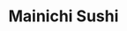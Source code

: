 ---
layout: place
title: "Mainichi Sushi"
permalink: /california/berkeley/mainichi-sushi.html
stateAbbr: CA
stateName: California
cityName: Berkeley
seo:
  name: "Mainichi Sushi"
  type: Restaurant
  links: https://mainichisushi.menu11.com/berkeley/order
description: "Looking for sushi in Berkeley, California? Check out Mainichi Sushi for a delightful Japanese dining experience. Enjoy a variety of sushi and other dishes in..."
place_id: ChIJNTEVhBV5hYARjZvmA_YbiMM
photos:
  - name: >-
      places/ChIJNTEVhBV5hYARjZvmA_YbiMM/photos/AeeoHcK0bd8PdUB8xuswON_Or-Mq7Pu30-qGoXrn3ALxCrSM0GQ4RGbTuEMe8i907biBiM7R83AF0fU-eBmHKEl__pysejXulMb9Y77oM7ImXN8-RYdZobaz-ysPEHbuYa0jh7Uc9NwXDOdMrw-Way7odJ1qFR2rXVs-QJEaDw7yqKj1x6irY5U2j0Wrdn189nfDNYhzOljUZWupi5Lr-1G64_fCwRl2c35LL42Pgl9Jv3vx8hKUccQGhg24t0im1wTPaEfIrL6z67zE-DuGMQOh0shyCQZQ8_B_S_AMNfxIOknHaWR5nxjCesFMUDRMVA_jpNJncH_8uJjsgaZtThv-Hd6NNEkpXopePlrri0wMVhc2RFk1zXCE3G2TtklZDesBb5uzTUnW9exQaCCd8WVnySsO6gB_WaKDvrJEMiZ5dwg
    widthPx: 1950
    heightPx: 1926
    authorAttributions:
      - displayName: Peter Bernhardt
        uri: https://maps.google.com/maps/contrib/110162457115297224651
        photoUri: >-
          https://lh3.googleusercontent.com/a-/ALV-UjX1i98x1xt8xJel_o-HFuxXojbmLz5BjmRkY7WSp_WLUs2MSX2Tug=s100-p-k-no-mo
    flagContentUri: >-
      https://www.google.com/local/imagery/report/?cb_client=maps_api_places.places_api&image_key=!1e10!2sCIHM0ogKEICAgIDexY7XHg&hl=en-US
    googleMapsUri: >-
      https://www.google.com/maps/place//data=!3m4!1e2!3m2!1sCIHM0ogKEICAgIDexY7XHg!2e10!4m2!3m1!1s0x8085791584153135:0xc3881bf603e69b8d
  - name: >-
      places/ChIJNTEVhBV5hYARjZvmA_YbiMM/photos/AeeoHcIX9X3D30tbXTUz1jIqzEllFpWTl3sutKFmsb_o35He3fk5hXFordqhaXbqJ6pr-0jAYBsWB_ZB8daS8Ccc3u-pwLlg-FO-4t995zSWjKVMt1WzCDZ8Kn_apOuRSEm-nleByX2sug9KE9v2Jq67zg6k-kdJnCuX_JWRLFX72J5xYvSl2cAiqskm-unHy1JQnbO0gnmK1vTu_61JYed3hMPYInSzMLP6WTroNkDLRvt40HJ-bxpgWNw-cs5_vgzMRbjiG-HOlmklb8TPhHaNUunA9Cc8hypxgn5U03FMYQJwxQmVIx3i2DueTPc2VhDcQXNJRIo1Y7m0Hl1RZ-fm1X3YbyoUa4ynwjclmRfrbVV7fnkn0ukMlpoM5l4OdRy8lCns_9_1C7wmccTwwuQRFznS7HKeGjaHZiGT1HmK3nAnVw
    widthPx: 4032
    heightPx: 3024
    authorAttributions:
      - displayName: Betty Y
        uri: https://maps.google.com/maps/contrib/103897926888206905698
        photoUri: >-
          https://lh3.googleusercontent.com/a-/ALV-UjVjq5CNgO5BIAO5X48FR3qWm-xqKkl0dfWxZ_NZYxsSVqPWcg5_=s100-p-k-no-mo
    flagContentUri: >-
      https://www.google.com/local/imagery/report/?cb_client=maps_api_places.places_api&image_key=!1e10!2sCIHM0ogKEICAgICWxsC0Yw&hl=en-US
    googleMapsUri: >-
      https://www.google.com/maps/place//data=!3m4!1e2!3m2!1sCIHM0ogKEICAgICWxsC0Yw!2e10!4m2!3m1!1s0x8085791584153135:0xc3881bf603e69b8d
  - name: >-
      places/ChIJNTEVhBV5hYARjZvmA_YbiMM/photos/AeeoHcIRPuXUXjRGCLLixF4CAG7MdtwUjnBldD52oRyMe9XKRD8Th8g-lVgilY27OST20RP2aCKC8TAANcyEMjsX4J2VQW-AfQA5FI58pW8NtMbLTdH1pTW9JuljVEBK-X3MsZ39gVNzlcwVVU5uMBA_n_r93Y_SUC7voK3hI2xCdGXtjWV34que2Z6JprvDU1sOhJhWvo_NeMTfmW2Yqs0x9cnNm4Ctfc0qdkDU5NQstDW13NAKkvd5A8PrMsHao0J8vDXe1c6Dg809zFZrCnByqhxQ2RUJixtzgBBaS4-vIzCGYkn_wr_9bJdSu2bnYsasOEuWeKKVzd1c18Bxhe4na9lRQ8BD2Ob5E27g6oqogIYJJimek_EfCuCasdFWe3fu5s06BG_HHxHg-Hz4vXE8L8f6j6T0ZoPmh45PinW4l9Y
    widthPx: 4032
    heightPx: 3024
    authorAttributions:
      - displayName: V W
        uri: https://maps.google.com/maps/contrib/108821399952689735741
        photoUri: >-
          https://lh3.googleusercontent.com/a/ACg8ocI_dvqb4C6UBLRMz5Q5UqoTdeXbcMogQn3do3T3U1zeWe-viQ=s100-p-k-no-mo
    flagContentUri: >-
      https://www.google.com/local/imagery/report/?cb_client=maps_api_places.places_api&image_key=!1e10!2sCIHM0ogKEICAgIDDzd-BPg&hl=en-US
    googleMapsUri: >-
      https://www.google.com/maps/place//data=!3m4!1e2!3m2!1sCIHM0ogKEICAgIDDzd-BPg!2e10!4m2!3m1!1s0x8085791584153135:0xc3881bf603e69b8d
  - name: >-
      places/ChIJNTEVhBV5hYARjZvmA_YbiMM/photos/AeeoHcJs3gUdaiBTG1jig9oHeaVYdGHVlBnmouzcidBbAPRcYBsRNmOpSkzB5tGh5B23ALh3xd1ZWITsNDHo0OdHNudVJGAWbTy10lnixpiC7nHH0jQypXpptLErhotyTeSP51bk3x6WWUWQpVT-DX56OMx-jae0b4cokR_m3lda8DbqgN5OiQsIMNGq4kj-Y9CHl5FeZJoPl6U31en4SdsRpV23kXBr3aq3RqX9AJOhUP2WSQoXSdCW5vyqcQj4ptwT6wnrKXP7YPZL8fDsfs_bjx-xofuOk3Az3Ugg0z9_Ct99VFtUQza2izZ8LfFZr4vghio_MuOBk5MrsRkG6cdIPfvKdSgQqJSXnsg74pyyDXrMsFkn6lKopOFqV_V2zqsSi2cD3ncedKl0dC_j3eYN5fzWOqOeET8-S21_CQhuvdutew
    widthPx: 3004
    heightPx: 2252
    authorAttributions:
      - displayName: Justin Lee
        uri: https://maps.google.com/maps/contrib/113923486433266346781
        photoUri: >-
          https://lh3.googleusercontent.com/a/ACg8ocJxk3zQZ2aSPEcGz--R7TkFtFItak_JGR1xyU84pTV3aoc70w=s100-p-k-no-mo
    flagContentUri: >-
      https://www.google.com/local/imagery/report/?cb_client=maps_api_places.places_api&image_key=!1e10!2sCIHM0ogKEICAgIDDs4GiLw&hl=en-US
    googleMapsUri: >-
      https://www.google.com/maps/place//data=!3m4!1e2!3m2!1sCIHM0ogKEICAgIDDs4GiLw!2e10!4m2!3m1!1s0x8085791584153135:0xc3881bf603e69b8d
  - name: >-
      places/ChIJNTEVhBV5hYARjZvmA_YbiMM/photos/AeeoHcLX1JtFKnTJ65e9GklVoXcCvfxlJ1c7XtYq4D_Vu1VqKMIPo_rbxWGdFzGl5DYxodEupl_8x9I5Z5C7QXwdJgSIxN16hJXKf65CdHcGhnMsyaN9cl9lgUuHHbDj2oA5PlZ_hJvO5MEfCRUVMs8OR34EU70TSEBboPr76k-KLsTfHz_dXB5ConN0YkZ-k86r1Y4ICXh0cBxS41p09n_ej2cRMFajFgbPNc6vIx0rK11XchynT2vUkw3Et2XpHvKHrj60Z9db-YvtAvXZ5WyUkYdAGIcgB461K7skLUc6Q-uffRurUPR-kmm6x23r-wGhh3ZA4W3TOiXGNRmIvp15WlWC1qj1PXZF8i1GCiZP7L8IV9UVePQ1H0asIN67dE9d4kT8sXsNAgIqNqg-8i_zz1BRjNKmry12xoOPSvf5P0gKWwp3
    widthPx: 4032
    heightPx: 3024
    authorAttributions:
      - displayName: V W
        uri: https://maps.google.com/maps/contrib/108821399952689735741
        photoUri: >-
          https://lh3.googleusercontent.com/a/ACg8ocI_dvqb4C6UBLRMz5Q5UqoTdeXbcMogQn3do3T3U1zeWe-viQ=s100-p-k-no-mo
    flagContentUri: >-
      https://www.google.com/local/imagery/report/?cb_client=maps_api_places.places_api&image_key=!1e10!2sCIHM0ogKEICAgIDDzd-BvgE&hl=en-US
    googleMapsUri: >-
      https://www.google.com/maps/place//data=!3m4!1e2!3m2!1sCIHM0ogKEICAgIDDzd-BvgE!2e10!4m2!3m1!1s0x8085791584153135:0xc3881bf603e69b8d
  - name: >-
      places/ChIJNTEVhBV5hYARjZvmA_YbiMM/photos/AeeoHcJiduEMRbVVEh2riGf1H9RmMBteCbY31BwVP46RttyjvQLp6ZXz5ebN179qBxZaSn_pTLa7VgNTkN3qEvR9ylaAC3uBaOX45gMftEnHRHlkXS_70-b15UDVbJgpk1jIxIfFP_DLz7N7hquICmdYyaWI8zZsVsUtZt1cwxldYzfkpPU-lOacArM3T5eCs9hxum8DEvTg1aiQMLFgojQkquXzWiejPkX4YuxauMR-Egm9Xl0YvRnqlYNke8I7Vn1CNWD2LFwtOPUvlVHHUSoJwiZOp7-2Rg0CsHvzQ5Kg_aOYb1PUpKen66O7cz6DGhsDmUlmcjA0aZZqdY3ZRRAA6Bum3K7cORctOAPKhxy8Y2nnA2elv9B823Msg9uPIOnL-9C3TcSaF8nd_5WHaYA4-HIUW5E--ZgPe9rlOUL917tr-Q
    widthPx: 3024
    heightPx: 4032
    authorAttributions:
      - displayName: Crystal
        uri: https://maps.google.com/maps/contrib/115391966130693506810
        photoUri: >-
          https://lh3.googleusercontent.com/a-/ALV-UjWnCpLHarsw4QGsOgTJ10ZKzYUtU8yox6jEAspKkr9RYzAW9OvJ=s100-p-k-no-mo
    flagContentUri: >-
      https://www.google.com/local/imagery/report/?cb_client=maps_api_places.places_api&image_key=!1e10!2sCIHM0ogKEICAgID6s5_SDw&hl=en-US
    googleMapsUri: >-
      https://www.google.com/maps/place//data=!3m4!1e2!3m2!1sCIHM0ogKEICAgID6s5_SDw!2e10!4m2!3m1!1s0x8085791584153135:0xc3881bf603e69b8d
  - name: >-
      places/ChIJNTEVhBV5hYARjZvmA_YbiMM/photos/AeeoHcLYi9DfllCQnRbyyKpR7FvnUo-Mf23BE9W_7wu1oJeJ0z66k724rcTqQdMlnAxHsOlPUeNON1ACqz5H25eBhioM7Y3YvqaGsrScPgPd9faPbcXP-mgBU_s88FEz3LSuJxkj47VHCAskpicXAtYXGc_dd7FqBnfTPQtaZCN3j-B_mzTWFGlgSM5qQnI0saQDaJAf0GgWqo9hGkL-WBSisRH5cq5_qIuS6zjozOS3RgOFw5QwEBOBKJZGx-fuVhgL7GXVQGGSeLyvklt-uKEJIrqMdih8LqT72l-OQKalQfbtwWVop02RKIXb5bO4pShfhasEvQf9W2wgA6A101Qq1_TRypZ4PZHrDetqXmAWq9_mSbJ_PtG8zOpvkLu8a2QEyZkGlc7YZcxgrI5a7jNv36KunBDn-1zKKqlFYyCQyNQCwA
    widthPx: 3547
    heightPx: 2660
    authorAttributions:
      - displayName: Hannah Jin
        uri: https://maps.google.com/maps/contrib/106886643289463162646
        photoUri: >-
          https://lh3.googleusercontent.com/a-/ALV-UjU-Vp4dRIlE0ESrjzGTS6DlEU_p8wHTjZboJ53irljTEwTPQc6q=s100-p-k-no-mo
    flagContentUri: >-
      https://www.google.com/local/imagery/report/?cb_client=maps_api_places.places_api&image_key=!1e10!2sCIHM0ogKEICAgIDnkfONUg&hl=en-US
    googleMapsUri: >-
      https://www.google.com/maps/place//data=!3m4!1e2!3m2!1sCIHM0ogKEICAgIDnkfONUg!2e10!4m2!3m1!1s0x8085791584153135:0xc3881bf603e69b8d
  - name: >-
      places/ChIJNTEVhBV5hYARjZvmA_YbiMM/photos/AeeoHcI-78ZHlOD8YB9jYNNdOlYklqiON00XHzD_G1nGcgIQ7UU0o6J_YvJBTA-wSuoKl64n8UERzFxCE5A8oicDBIdnNVMKjN8PE8VZhrQrZ9g-7U9yyOZlRaD8VQTzPFQ8At6x6hS9iQTgUS9vuGEEY330lBYYIwKbNOMjouWt5GIC0Tbz4LEFyGIRKzxNHheSw6VNcXowsCIfZUJrxA2AQ89T2U54JtLi3WrVPb16zbyxLqkxHLisNAwTy09vymLZX6kIui8e2--8yCvjq1swfePf13rYKNzcze9LynjbCgGMUSAS3c6cT3gvzen7iKqtkKavXPec7Kwcb91pvKKMJGKSqUIITdrXyi-dFqmrAQx2omDI1dsZpqRKAud_y46DZufegHi9aX_ZHlFEJ4Uh47sgiggpEP99BWV0rYmv8fA
    widthPx: 3024
    heightPx: 4032
    authorAttributions:
      - displayName: APRIL Z
        uri: https://maps.google.com/maps/contrib/101466950163995087505
        photoUri: >-
          https://lh3.googleusercontent.com/a-/ALV-UjUvI4MxN7j7g9if3BTcCMlCOzTayvvXSOgbeXQHWNUGRfQxfDBFHA=s100-p-k-no-mo
    flagContentUri: >-
      https://www.google.com/local/imagery/report/?cb_client=maps_api_places.places_api&image_key=!1e10!2sCIHM0ogKEICAgICTnpeESQ&hl=en-US
    googleMapsUri: >-
      https://www.google.com/maps/place//data=!3m4!1e2!3m2!1sCIHM0ogKEICAgICTnpeESQ!2e10!4m2!3m1!1s0x8085791584153135:0xc3881bf603e69b8d
  - name: >-
      places/ChIJNTEVhBV5hYARjZvmA_YbiMM/photos/AeeoHcJPyCGQzPcFvbX1wsg6NVpGxmsrfirU94j9OAcvVEJwWeTEa3SKKssu-In1YOSehpttuD7DD5pZ3u3jOrrh0Ns5MwYQpAaimC6sHBk3SvGIaE3b8_J7pZiz0GdSmNlikQOqd2NidXoH62apf1WVbPp-2ZH5XM9GX8gvHkGAkpLVENV6ERE4f3swdzCAf8Sdy1QpkhOLbhfXdAJFWY6O9AbqDEPDxjofN8EzC5oH4YCr_rij9mmuQhAL5pHro4JAKJP_WWudo-Wn0Y3U3iX-O6k6WyoLj74uj_kWpkfLpg661cEc9-J-AvRddkUxnqq7doqn_i4nvVNxEGErmM1vMZEiMi4r8MXjF0sk-zfQwRl2bOZP9fheGh_tyIU8DJ1V3PnS6vfNXdYkTn--MWcRJhb-mnzdGBYWpCiUkp8qPzO2a7Sc
    widthPx: 3773
    heightPx: 3024
    authorAttributions:
      - displayName: Justin Lee
        uri: https://maps.google.com/maps/contrib/113923486433266346781
        photoUri: >-
          https://lh3.googleusercontent.com/a/ACg8ocJxk3zQZ2aSPEcGz--R7TkFtFItak_JGR1xyU84pTV3aoc70w=s100-p-k-no-mo
    flagContentUri: >-
      https://www.google.com/local/imagery/report/?cb_client=maps_api_places.places_api&image_key=!1e10!2sCIHM0ogKEICAgIDDs4GijwE&hl=en-US
    googleMapsUri: >-
      https://www.google.com/maps/place//data=!3m4!1e2!3m2!1sCIHM0ogKEICAgIDDs4GijwE!2e10!4m2!3m1!1s0x8085791584153135:0xc3881bf603e69b8d
  - name: >-
      places/ChIJNTEVhBV5hYARjZvmA_YbiMM/photos/AeeoHcIGMiVPtVufHUjsPUqDAwcNWzZl2SALaBgYHgk97cKyUAexEEL_rimrOQmyhIBAwrGN6EIjim-WCmkGATT0l6J-6YJlMi7v3D1i_dAafM7-sR5blnEnDEhaqMqnFepyHtOKFPQZHAmXsPIPTl6WbF_uloLi0kZAoSkipdXsVDRhlYxsmeJ5tppaLIv5m4vJlA_PgnlEDcVt04A1cW3oGzsp7y6PgNlHTz8rmRt6d-kC1H0ICGo2bxsLLx0sLrPvGg9wP37sttn2dsCaqvL0rRhIAiOx9njVf5TIgsEQeXNAYDigYK_qnnGs4NmFAQwI2nPLuLHMG2BxFk48zgPaULYYVFJd3xgG5uNSKtcF6zrwjBr_W913BsO0iu4vum9Z03a72x7NbFB7SRMtEkRI9mBJW6MZGHz6qNjUpnwSv2iPmw
    widthPx: 4160
    heightPx: 3120
    authorAttributions:
      - displayName: Miz Lonnie
        uri: https://maps.google.com/maps/contrib/103723937009883952733
        photoUri: >-
          https://lh3.googleusercontent.com/a/ACg8ocKe0k5H8Gp1-osSbxqrdcm7-WavX4lpjlK4vh7hLOnQeu2Wdc9w=s100-p-k-no-mo
    flagContentUri: >-
      https://www.google.com/local/imagery/report/?cb_client=maps_api_places.places_api&image_key=!1e10!2sCIHM0ogKEICAgIDXlNfQVw&hl=en-US
    googleMapsUri: >-
      https://www.google.com/maps/place//data=!3m4!1e2!3m2!1sCIHM0ogKEICAgIDXlNfQVw!2e10!4m2!3m1!1s0x8085791584153135:0xc3881bf603e69b8d
address: 1647 Solano Ave, Berkeley, CA 94707, USA
street: 1647 Solano Ave
city: Berkeley
state: CA
zip: '94707'
country: USA
neighborhood: Thousand Oaks
latitude: '37.891364'
longitude: '-122.283355'
accessibility_options:
  wheelchairAccessibleParking: true
  wheelchairAccessibleEntrance: true
  wheelchairAccessibleRestroom: true
  wheelchairAccessibleSeating: true
business_status: OPERATIONAL
name: Mainichi Sushi
google_maps_links:
  directionsUri: >-
    https://www.google.com/maps/dir//''/data=!4m7!4m6!1m1!4e2!1m2!1m1!1s0x8085791584153135:0xc3881bf603e69b8d!3e0
  placeUri: https://maps.google.com/?cid=14089542177669946253
  writeAReviewUri: >-
    https://www.google.com/maps/place//data=!4m3!3m2!1s0x8085791584153135:0xc3881bf603e69b8d!12e1
  reviewsUri: >-
    https://www.google.com/maps/place//data=!4m4!3m3!1s0x8085791584153135:0xc3881bf603e69b8d!9m1!1b1
  photosUri: >-
    https://www.google.com/maps/place//data=!4m3!3m2!1s0x8085791584153135:0xc3881bf603e69b8d!10e5
primary_type: Japanese Restaurant
opening_hours:
  regular: null
  current: null
secondary_opening_hours:
  regular:
    weekdayDescriptions: null
    type: null
  current:
    weekdayDescriptions: null
    type: null
phone: (510) 280-5037
price_level: PRICE_LEVEL_MODERATE
price_range: null
rating: '4.6'
rating_count: 144
website: https://mainichisushi.menu11.com/berkeley/order
reviews: null
parking_options: null
payment_options: null
allow_dogs: null
curbside_pickup: null
delivery: null
dine_in: null
good_for_children: null
good_for_groups: null
good_for_sports: null
live_music: null
menu_for_children: null
outdoor_seating: null
reservable: null
restroom: null
serves_beer: null
serves_breakfast: null
serves_brunch: null
serves_cocktails: null
serves_coffee: null
serves_dinner: null
serves_dessert: null
serves_lunch: null
serves_vegetarian_food: null
serves_wine: null
takeout: null
summary: null

---